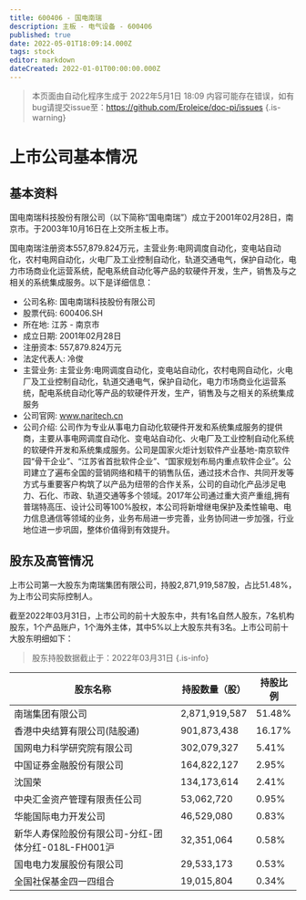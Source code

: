 ```yaml
---
title: 600406 - 国电南瑞
description: 主板 - 电气设备 - 600406
published: true
date: 2022-05-01T18:09:14.000Z
tags: stock
editor: markdown
dateCreated: 2022-01-01T00:00:00.000Z
---
```


> 本页面由自动化程序生成于 2022年5月1日 18:09
> 内容可能存在错误，如有bug请提交issue至：https://github.com/Eroleice/doc-pi/issues
{.is-warning}

# 上市公司基本情况

## 基本资料

国电南瑞科技股份有限公司（以下简称“国电南瑞”）成立于2001年02月28日，南京市。于2003年10月16日在上交所主板上市。

国电南瑞注册资本557,879.824万元，主营业务:电网调度自动化，变电站自动化，农村电网自动化，火电厂及工业控制自动化，轨道交通电气，保护自动化，电力市场商业化运营系统，配电系统自动化等产品的软硬件开发，生产，销售及与之相关的系统集成服务。以下是详细信息：

- 公司名称: 国电南瑞科技股份有限公司
- 股票代码: 600406.SH
- 所在地: 江苏 - 南京市
- 成立日期: 2001年02月28日
- 注册资本: 557,879.824万元
- 法定代表人: 冷俊
- 主营业务: 主营业务:电网调度自动化，变电站自动化，农村电网自动化，火电厂及工业控制自动化，轨道交通电气，保护自动化，电力市场商业化运营系统，配电系统自动化等产品的软硬件开发，生产，销售及与之相关的系统集成服务
- 公司官网: www.naritech.cn
- 公司介绍: 公司作为专业从事电力自动化软硬件开发和系统集成服务的提供商，主要从事电网调度自动化、变电站自动化、火电厂及工业控制自动化系统的软硬件开发和系统集成服务。公司是国家火炬计划软件产业基地-南京软件园“骨干企业”、“江苏省首批软件企业”、“国家规划布局内重点软件企业”。公司建立了遍布全国的营销网络和精干的销售队伍，通过技术合作、共同开发等方式与重要客户构筑了以产品为纽带的合作关系，公司的自动化产品涉足电力、石化、市政、轨道交通等多个领域。2017年公司通过重大资产重组,拥有普瑞特高压、设计公司等100%股权，本公司将新增继电保护及柔性输电、电力信息通信等领域的业务，业务布局进一步完善，业务协同进一步加强，行业地位进一步巩固，整体价值得到有效提升。


## 股东及高管情况

上市公司第一大股东为南瑞集团有限公司，持股2,871,919,587股，占比51.48%，为上市公司实际控制人。

截至2022年03月31日，上市公司的前十大股东中，共有1名自然人股东，7名机构股东，1个产品账户，1个海外主体，其中5%以上大股东共有3名。上市公司前十大股东明细如下：

> 股东持股数据截止于：2022年03月31日
{.is-info}

| 股东名称 | 持股数量（股） | 持股比例 |
| --- | --- | --- |
| 南瑞集团有限公司 | 2,871,919,587 | 51.48% |
| 香港中央结算有限公司(陆股通) | 901,873,438 | 16.17% |
| 国网电力科学研究院有限公司 | 302,079,327 | 5.41% |
| 中国证券金融股份有限公司 | 164,822,127 | 2.95% |
| 沈国荣 | 134,173,614 | 2.41% |
| 中央汇金资产管理有限责任公司 | 53,062,720 | 0.95% |
| 华能国际电力开发公司 | 46,529,080 | 0.83% |
| 新华人寿保险股份有限公司-分红-团体分红-018L-FH001沪 | 32,351,064 | 0.58% |
| 国电电力发展股份有限公司 | 29,533,173 | 0.53% |
| 全国社保基金四一四组合 | 19,015,804 | 0.34% |




